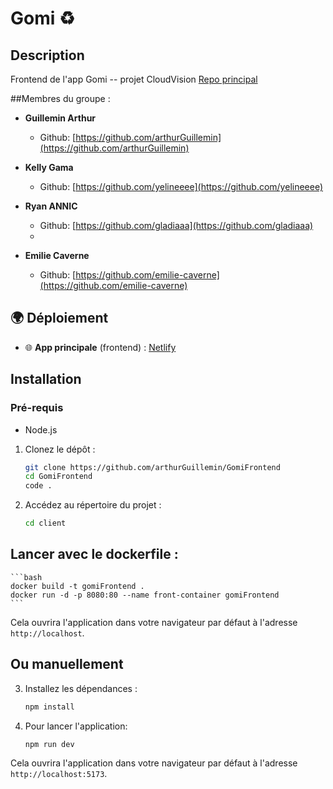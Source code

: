 # Gomi ♻️

## Description

Frontend de l'app Gomi -- projet CloudVision
[Repo principal](https://github.com/arthurGuillemin/Gomi)

##Membres du groupe :
- **Guillemin Arthur**
   - Github: [https://github.com/arthurGuillemin](https://github.com/arthurGuillemin)

- **Kelly Gama**
   - Github: [https://github.com/yelineeee](https://github.com/yelineeee)

- **Ryan ANNIC**
   - Github: [https://github.com/gladiaaa](https://github.com/gladiaaa)
   - 
- **Emilie Caverne**
   - Github: [https://github.com/emilie-caverne](https://github.com/emilie-caverne)


## 🌍 Déploiement

- 🌐 **App principale** (frontend) : [Netlify](https://gomiproject.netlify.app/)



## Installation

### Pré-requis

- Node.js

1. Clonez le dépôt :
    ```bash
    git clone https://github.com/arthurGuillemin/GomiFrontend
    cd GomiFrontend
    code .
    ```
2. Accédez au répertoire du projet :

    ```bash
    cd client
    ```

## Lancer avec le dockerfile :
    ```bash
    docker build -t gomiFrontend .
    docker run -d -p 8080:80 --name front-container gomiFrontend  
    ```
Cela ouvrira l'application dans votre navigateur par défaut à l'adresse `http://localhost`.

## Ou manuellement

3. Installez les dépendances :
    ```bash
    npm install
    ```

4. Pour lancer l'application:

   ```bash
   npm run dev
   ```
Cela ouvrira l'application dans votre navigateur par défaut à l'adresse `http://localhost:5173`.


